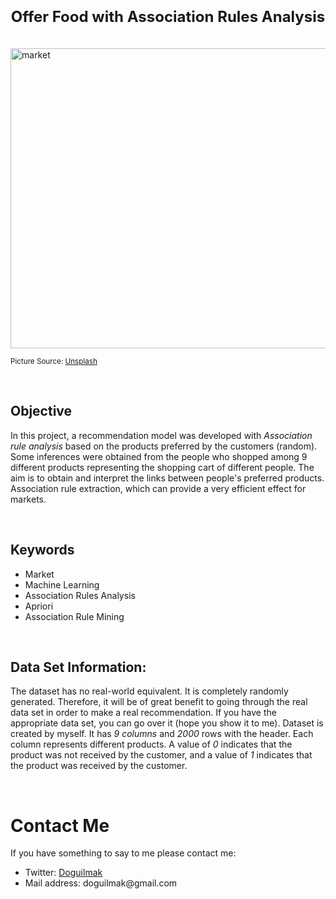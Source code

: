 <h1 align=center><font size = 5>Offer Food with Association Rules Analysis</font></h1>

<br>

<img src="https://images.unsplash.com/photo-1542838132-92c53300491e?ixlib=rb-4.0.3&ixid=MnwxMjA3fDB8MHxwaG90by1wYWdlfHx8fGVufDB8fHx8&auto=format&fit=crop&w=774&q=80" height=480 width=950 alt="market">

<small>Picture Source: <a href="https://unsplash.com/photos/D6Tu_L3chLE">Unsplash</a></small>

<br>

<h2>Objective</h2>

<p>In this project, a recommendation model was developed with <i>Association rule analysis</i> based on the products preferred by the customers (random). Some inferences were obtained from the people who shopped among 9 different products representing the shopping cart of different people. The aim is to obtain and interpret the links between people's preferred products. Association rule extraction, which can provide a very efficient effect for markets.</p>

<br>

<h2>Keywords</h2> 

<ul>
	<li>Market</li>
	<li>Machine Learning</li>
	<li>Association Rules Analysis</li>
	<li>Apriori</li>
	<li>Association Rule Mining</li>
</ul> 

<br>

<h2>Data Set Information:</h2>

<p>The dataset has no real-world equivalent. It is completely randomly generated. Therefore, it will be of great benefit to going through the real data set in order to make a real recommendation. If you have the appropriate data set, you can go over it (hope you show it to me). Dataset is created by myself. It has <i>9 columns</i> and <i>2000</i> rows with the header. Each column represents different products. A value of <i>0</i> indicates that the product was not received by the customer, and a value of <i>1</i> indicates that the product was received by the customer.</p>

<br>

<h1>Contact Me</h1>
<p>If you have something to say to me please contact me:</p>

<ul>
  <li>Twitter: <a href="https://twitter.com/Doguilmak">Doguilmak</a></li>
  <li>Mail address: doguilmak@gmail.com</li>
</ul>
